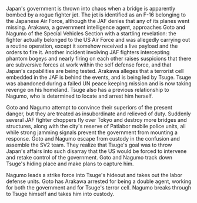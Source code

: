 Japan's government is thrown into chaos when a bridge is apparently bombed by a rogue fighter jet. The jet is identified as an F-16 belonging to the Japanese Air Force, although the JAF denies that any of its planes went missing. Arakawa, a government intelligence agent, approaches Goto and Nagumo of the Special Vehicles Section with a startling revelation: the fighter actually belonged to the US Air Force and was allegedly carrying out a routine operation, except it somehow received a live payload and the orders to fire it. Another incident involving JAF fighters intercepting phantom bogeys and nearly firing on each other raises suspicions that there are subversive forces at work within the self defense force, and that Japan's capabilities are being tested. Arakawa alleges that a terrorist cell embedded in the JAF is behind the events, and is being led by Tsuge. Tsuge was abandoned during a failed UN peace keeping mission and is now taking revenge on his homeland. Tsuge also has a previous relationship to Nagumo, who is determined to locate and arrest him herself.

Goto and Nagumo attempt to convince their superiors of the present danger, but they are treated as insubordinate and relieved of duty. Suddenly several JAF fighter choppers fly over Tokyo and destroy more bridges and structures, along with the city's reserve of Patlabor mobile police units, all while strong jamming signals prevent the government from mounting a response. Goto and Nagumo escape from custody in the confusion and assemble the SV2 team. They realize that Tsuge's goal was to throw Japan's affairs into such disarray that the US would be forced to intervene and retake control of the government. Goto and Nagumo track down Tsuge's hiding place and make plans to capture him.

Nagumo leads a strike force into Tsuge's hideout and takes out the labor defense units. Goto has Arakawa arrested for being a double agent, working for both the government and for Tsuge's terror cell. Nagumo breaks through to Tsuge himself and takes him into custody.